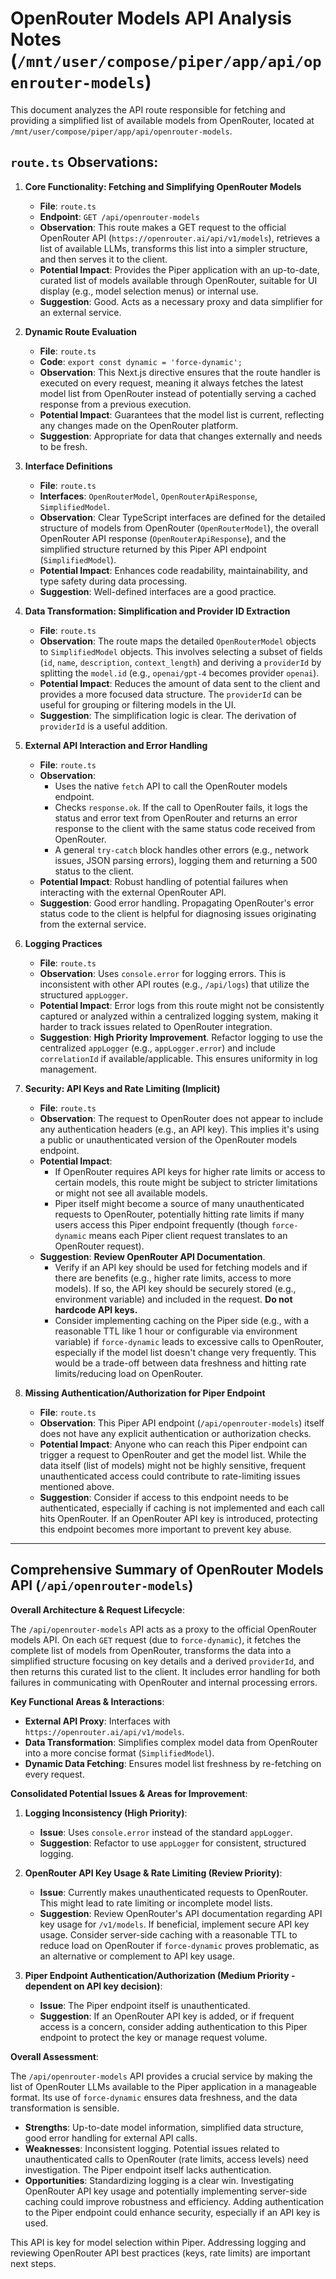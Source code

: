 # OpenRouter Models API Analysis Notes (`/mnt/user/compose/piper/app/api/openrouter-models`)

This document analyzes the API route responsible for fetching and providing a simplified list of available models from OpenRouter, located at `/mnt/user/compose/piper/app/api/openrouter-models`.

## `route.ts` Observations:

1.  **Core Functionality: Fetching and Simplifying OpenRouter Models**
    *   **File**: `route.ts`
    *   **Endpoint**: `GET /api/openrouter-models`
    *   **Observation**: This route makes a GET request to the official OpenRouter API (`https://openrouter.ai/api/v1/models`), retrieves a list of available LLMs, transforms this list into a simpler structure, and then serves it to the client.
    *   **Potential Impact**: Provides the Piper application with an up-to-date, curated list of models available through OpenRouter, suitable for UI display (e.g., model selection menus) or internal use.
    *   **Suggestion**: Good. Acts as a necessary proxy and data simplifier for an external service.

2.  **Dynamic Route Evaluation**
    *   **File**: `route.ts`
    *   **Code**: `export const dynamic = 'force-dynamic';`
    *   **Observation**: This Next.js directive ensures that the route handler is executed on every request, meaning it always fetches the latest model list from OpenRouter instead of potentially serving a cached response from a previous execution.
    *   **Potential Impact**: Guarantees that the model list is current, reflecting any changes made on the OpenRouter platform.
    *   **Suggestion**: Appropriate for data that changes externally and needs to be fresh.

3.  **Interface Definitions**
    *   **File**: `route.ts`
    *   **Interfaces**: `OpenRouterModel`, `OpenRouterApiResponse`, `SimplifiedModel`.
    *   **Observation**: Clear TypeScript interfaces are defined for the detailed structure of models from OpenRouter (`OpenRouterModel`), the overall OpenRouter API response (`OpenRouterApiResponse`), and the simplified structure returned by this Piper API endpoint (`SimplifiedModel`).
    *   **Potential Impact**: Enhances code readability, maintainability, and type safety during data processing.
    *   **Suggestion**: Well-defined interfaces are a good practice.

4.  **Data Transformation: Simplification and Provider ID Extraction**
    *   **File**: `route.ts`
    *   **Observation**: The route maps the detailed `OpenRouterModel` objects to `SimplifiedModel` objects. This involves selecting a subset of fields (`id`, `name`, `description`, `context_length`) and deriving a `providerId` by splitting the `model.id` (e.g., `openai/gpt-4` becomes provider `openai`).
    *   **Potential Impact**: Reduces the amount of data sent to the client and provides a more focused data structure. The `providerId` can be useful for grouping or filtering models in the UI.
    *   **Suggestion**: The simplification logic is clear. The derivation of `providerId` is a useful addition.

5.  **External API Interaction and Error Handling**
    *   **File**: `route.ts`
    *   **Observation**:
        *   Uses the native `fetch` API to call the OpenRouter models endpoint.
        *   Checks `response.ok`. If the call to OpenRouter fails, it logs the status and error text from OpenRouter and returns an error response to the client with the same status code received from OpenRouter.
        *   A general `try-catch` block handles other errors (e.g., network issues, JSON parsing errors), logging them and returning a 500 status to the client.
    *   **Potential Impact**: Robust handling of potential failures when interacting with the external OpenRouter API.
    *   **Suggestion**: Good error handling. Propagating OpenRouter's error status code to the client is helpful for diagnosing issues originating from the external service.

6.  **Logging Practices**
    *   **File**: `route.ts`
    *   **Observation**: Uses `console.error` for logging errors. This is inconsistent with other API routes (e.g., `/api/logs`) that utilize the structured `appLogger`.
    *   **Potential Impact**: Error logs from this route might not be consistently captured or analyzed within a centralized logging system, making it harder to track issues related to OpenRouter integration.
    *   **Suggestion**: **High Priority Improvement**. Refactor logging to use the centralized `appLogger` (e.g., `appLogger.error`) and include `correlationId` if available/applicable. This ensures uniformity in log management.

7.  **Security: API Keys and Rate Limiting (Implicit)**
    *   **File**: `route.ts`
    *   **Observation**: The request to OpenRouter does not appear to include any authentication headers (e.g., an API key). This implies it's using a public or unauthenticated version of the OpenRouter models endpoint.
    *   **Potential Impact**:
        *   If OpenRouter requires API keys for higher rate limits or access to certain models, this route might be subject to stricter limitations or might not see all available models.
        *   Piper itself might become a source of many unauthenticated requests to OpenRouter, potentially hitting rate limits if many users access this Piper endpoint frequently (though `force-dynamic` means each Piper client request translates to an OpenRouter request).
    *   **Suggestion**: **Review OpenRouter API Documentation**. 
        *   Verify if an API key should be used for fetching models and if there are benefits (e.g., higher rate limits, access to more models). If so, the API key should be securely stored (e.g., environment variable) and included in the request. **Do not hardcode API keys.**
        *   Consider implementing caching on the Piper side (e.g., with a reasonable TTL like 1 hour or configurable via environment variable) if `force-dynamic` leads to excessive calls to OpenRouter, especially if the model list doesn't change very frequently. This would be a trade-off between data freshness and hitting rate limits/reducing load on OpenRouter.

8.  **Missing Authentication/Authorization for Piper Endpoint**
    *   **File**: `route.ts`
    *   **Observation**: This Piper API endpoint (`/api/openrouter-models`) itself does not have any explicit authentication or authorization checks.
    *   **Potential Impact**: Anyone who can reach this Piper endpoint can trigger a request to OpenRouter and get the model list. While the data itself (list of models) might not be highly sensitive, frequent unauthenticated access could contribute to rate-limiting issues mentioned above.
    *   **Suggestion**: Consider if access to this endpoint needs to be authenticated, especially if caching is not implemented and each call hits OpenRouter. If an OpenRouter API key is introduced, protecting this endpoint becomes more important to prevent key abuse.

--- 

## Comprehensive Summary of OpenRouter Models API (`/api/openrouter-models`)

**Overall Architecture & Request Lifecycle**:

The `/api/openrouter-models` API acts as a proxy to the official OpenRouter models API. On each `GET` request (due to `force-dynamic`), it fetches the complete list of models from OpenRouter, transforms the data into a simplified structure focusing on key details and a derived `providerId`, and then returns this curated list to the client. It includes error handling for both failures in communicating with OpenRouter and internal processing errors.

**Key Functional Areas & Interactions**:
*   **External API Proxy**: Interfaces with `https://openrouter.ai/api/v1/models`.
*   **Data Transformation**: Simplifies complex model data from OpenRouter into a more concise format (`SimplifiedModel`).
*   **Dynamic Data Fetching**: Ensures model list freshness by re-fetching on every request.

**Consolidated Potential Issues & Areas for Improvement**:

1.  **Logging Inconsistency (High Priority)**:
    *   **Issue**: Uses `console.error` instead of the standard `appLogger`.
    *   **Suggestion**: Refactor to use `appLogger` for consistent, structured logging.

2.  **OpenRouter API Key Usage & Rate Limiting (Review Priority)**:
    *   **Issue**: Currently makes unauthenticated requests to OpenRouter. This might lead to rate limiting or incomplete model lists.
    *   **Suggestion**: Review OpenRouter's API documentation regarding API key usage for `/v1/models`. If beneficial, implement secure API key usage. Consider server-side caching with a reasonable TTL to reduce load on OpenRouter if `force-dynamic` proves problematic, as an alternative or complement to API key usage.

3.  **Piper Endpoint Authentication/Authorization (Medium Priority - dependent on API key decision)**:
    *   **Issue**: The Piper endpoint itself is unauthenticated.
    *   **Suggestion**: If an OpenRouter API key is added, or if frequent access is a concern, consider adding authentication to this Piper endpoint to protect the key or manage request volume.

**Overall Assessment**:

The `/api/openrouter-models` API provides a crucial service by making the list of OpenRouter LLMs available to the Piper application in a manageable format. Its use of `force-dynamic` ensures data freshness, and the data transformation is sensible.

*   **Strengths**: Up-to-date model information, simplified data structure, good error handling for external API calls.
*   **Weaknesses**: Inconsistent logging. Potential issues related to unauthenticated calls to OpenRouter (rate limits, access levels) need investigation. The Piper endpoint itself lacks authentication.
*   **Opportunities**: Standardizing logging is a clear win. Investigating OpenRouter API key usage and potentially implementing server-side caching could improve robustness and efficiency. Adding authentication to the Piper endpoint could enhance security, especially if an API key is used.

This API is key for model selection within Piper. Addressing logging and reviewing OpenRouter API best practices (keys, rate limits) are important next steps.
